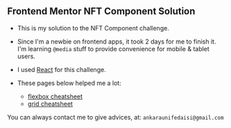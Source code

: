 ## Frontend Mentor NFT Component Solution

- This is my solution to the NFT Component challenge.

- Since I'm a newbie on frontend apps, it took 2 days for me to finish it. I'm learning `@media` stuff to provide convenience for mobile & tablet users.

- I used [React](https://github.com/facebook/react/) for this challenge.

- These pages below helped me a lot: 
    - [flexbox cheatsheet](https://flexboxsheet.com)
    - [grid cheatsheet](https://grid.malven.co/)

You can always contact me to give advices, at: `ankaraunifedaisi@gmail.com`